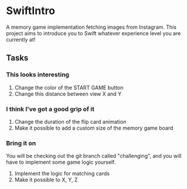 # SwiftIntro
A memory game implementation fetching images from Instagram. This project aims to introduce you to Swift whatever experience level you are currently at!

## Tasks

### This looks interesting
1. Change the color of the START GAME button
2. Change this distance between view X and Y

### I think I've got a good grip of it
1. Change the duration of the flip card animation
2. Make it possible to add a custom size of the memory game board

### Bring it on
You will be checking out the git branch called "challenging", and you will have to implement some game logic yourself.

1. Implement the logic for matching cards
2. Make it possible to X, Y, Z
